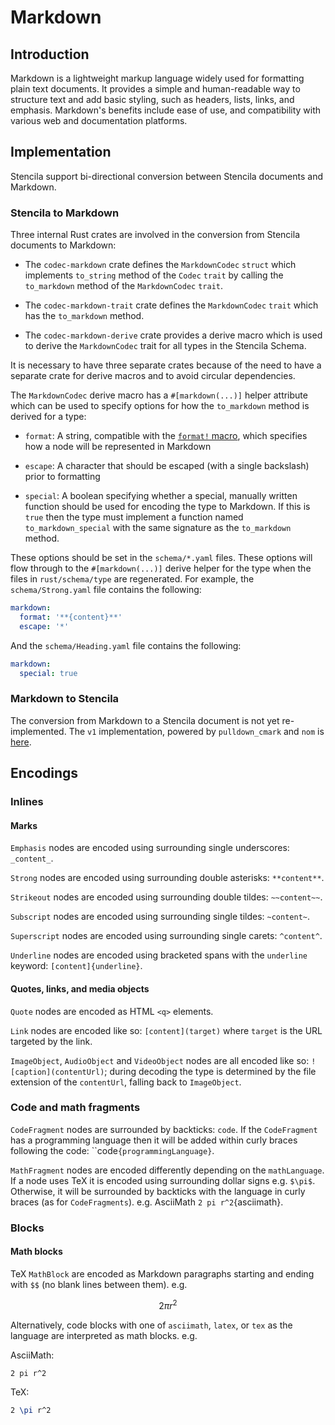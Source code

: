 # Markdown

## Introduction

Markdown is a lightweight markup language widely used for formatting plain text documents. It provides a simple and human-readable way to structure text and add basic styling, such as headers, lists, links, and emphasis. Markdown's benefits include ease of use, and compatibility with various web and documentation platforms.

## Implementation

Stencila support bi-directional conversion between Stencila documents and Markdown. 

### Stencila to Markdown

Three internal Rust crates are involved in the conversion from Stencila documents to Markdown:

- The `codec-markdown` crate defines the `MarkdownCodec` `struct` which implements `to_string` method of the `Codec` `trait` by calling the `to_markdown` method of the `MarkdownCodec` `trait`.

- The `codec-markdown-trait` crate defines the `MarkdownCodec` `trait` which has the `to_markdown` method.

- The `codec-markdown-derive` crate provides a derive macro which is used to derive the `MarkdownCodec` trait for all types in the Stencila Schema.

It is necessary to have three separate crates because of the need to have a separate crate for derive macros and to avoid circular dependencies.

The `MarkdownCodec` derive macro has a `#[markdown(...)]` helper attribute which can be used to specify options for how the `to_markdown` method is derived for a type:

- `format`: A string, compatible with the [`format!` macro](https://doc.rust-lang.org/std/macro.format.html), which specifies how a node will be represented in Markdown

- `escape`: A character that should be escaped (with a single backslash) prior to formatting

- `special`: A boolean specifying whether a special, manually written function should be used for encoding the type to Markdown. If this is `true` then the type must implement a function named `to_markdown_special` with the same signature as the `to_markdown` method.

These options should be set in the `schema/*.yaml` files. These options will flow through to the `#[markdown(...)]` derive helper for the type when the files in `rust/schema/type` are regenerated. For example, the `schema/Strong.yaml` file contains the following:

```yaml
markdown:
  format: '**{content}**'
  escape: '*'
```

And the `schema/Heading.yaml` file contains the following:

```yaml
markdown:
  special: true
```

### Markdown to Stencila

The conversion from Markdown to a Stencila document is not yet re-implemented. The `v1` implementation, powered by `pulldown_cmark` and `nom` is [here](https://github.com/stencila/stencila/blob/v1/rust/codec-md/src/decode.rs).


## Encodings

### Inlines

#### Marks

`Emphasis` nodes are encoded using surrounding single underscores: `_content_`.

`Strong` nodes are encoded using surrounding double asterisks: `**content**`.

`Strikeout` nodes are encoded using surrounding double tildes: `~~content~~`.

`Subscript` nodes are encoded using surrounding single tildes: `~content~`.

`Superscript` nodes are encoded using surrounding single carets: `^content^`.

`Underline` nodes are encoded using bracketed spans with the `underline` keyword: `[content]{underline}`.

#### Quotes, links, and media objects

`Quote` nodes are encoded as HTML `<q>` elements.

`Link` nodes are encoded like so: `[content](target)` where `target` is the URL targeted by the link.

`ImageObject`, `AudioObject` and `VideoObject` nodes are all encoded like so: `![caption](contentUrl)`; during decoding the type is determined by the file extension of the `contentUrl`, falling back to `ImageObject`.

### Code and math fragments

`CodeFragment` nodes are surrounded by backticks: ``code``. If the `CodeFragment` has a programming language then it will be added within curly braces following the code: ``code`{programmingLanguage}`.

`MathFragment` nodes are encoded differently depending on the `mathLanguage`. If a node uses TeX it is encoded using surrounding dollar signs e.g. `$\pi$`. Otherwise, it will be surrounded by backticks with the language in curly braces (as for `CodeFragments`). e.g. AsciiMath `2 pi r^2`{asciimath}.


### Blocks

#### Math blocks

TeX `MathBlock` are encoded as Markdown paragraphs starting and ending with `$$` (no blank lines between them). e.g.

$$
2 \pi r^2
$$

Alternatively, code blocks with one of `asciimath`, `latex`, or `tex` as the language are interpreted as math blocks. e.g.

AsciiMath:

```asciimath
2 pi r^2
```

TeX:

```tex
2 \pi r^2
```
